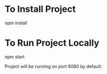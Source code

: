 # To Install Project

npm install

# To Run Project Locally

npm start

Project will be running on port 8080 by default.
